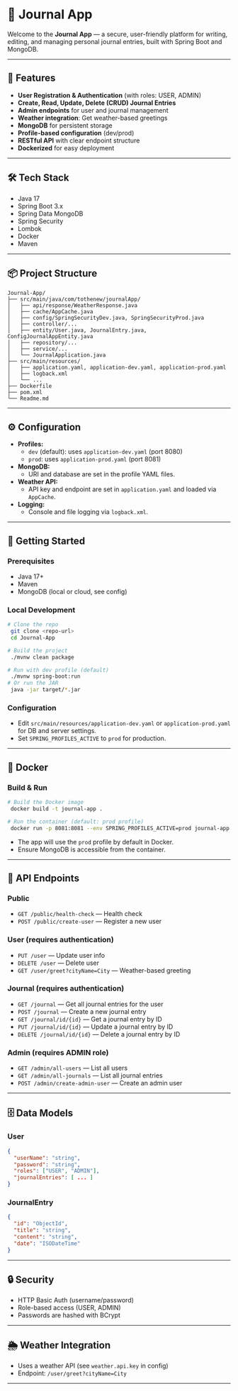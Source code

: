 # 📝 Journal App

Welcome to the **Journal App** — a secure, user-friendly platform for writing, editing, and managing personal journal entries, built with Spring Boot and MongoDB.

---

## 🚀 Features
- **User Registration & Authentication** (with roles: USER, ADMIN)
- **Create, Read, Update, Delete (CRUD) Journal Entries**
- **Admin endpoints** for user and journal management
- **Weather integration**: Get weather-based greetings
- **MongoDB** for persistent storage
- **Profile-based configuration** (dev/prod)
- **RESTful API** with clear endpoint structure
- **Dockerized** for easy deployment

---

## 🛠️ Tech Stack
- Java 17
- Spring Boot 3.x
- Spring Data MongoDB
- Spring Security
- Lombok
- Docker
- Maven

---

## 📦 Project Structure
```
Journal-App/
├── src/main/java/com/tothenew/journalApp/
│   ├── api/response/WeatherResponse.java
│   ├── cache/AppCache.java
│   ├── config/SpringSecurityDev.java, SpringSecurityProd.java
│   ├── controller/...
│   ├── entity/User.java, JournalEntry.java, ConfigJournalAppEntity.java
│   ├── repository/...
│   ├── service/...
│   └── JournalApplication.java
├── src/main/resources/
│   ├── application.yaml, application-dev.yaml, application-prod.yaml
│   ├── logback.xml
│   └── ...
├── Dockerfile
├── pom.xml
└── Readme.md
```

---

## ⚙️ Configuration
- **Profiles:**
  - `dev` (default): uses `application-dev.yaml` (port 8080)
  - `prod`: uses `application-prod.yaml` (port 8081)
- **MongoDB:**
  - URI and database are set in the profile YAML files.
- **Weather API:**
  - API key and endpoint are set in `application.yaml` and loaded via `AppCache`.
- **Logging:**
  - Console and file logging via `logback.xml`.

---

## 🏁 Getting Started

### Prerequisites
- Java 17+
- Maven
- MongoDB (local or cloud, see config)

### Local Development
```bash
# Clone the repo
 git clone <repo-url>
 cd Journal-App

# Build the project
 ./mvnw clean package

# Run with dev profile (default)
 ./mvnw spring-boot:run
# Or run the JAR
 java -jar target/*.jar
```

### Configuration
- Edit `src/main/resources/application-dev.yaml` or `application-prod.yaml` for DB and server settings.
- Set `SPRING_PROFILES_ACTIVE` to `prod` for production.

---

## 🐳 Docker

### Build & Run
```bash
# Build the Docker image
 docker build -t journal-app .

# Run the container (default: prod profile)
 docker run -p 8081:8081 --env SPRING_PROFILES_ACTIVE=prod journal-app
```
- The app will use the `prod` profile by default in Docker.
- Ensure MongoDB is accessible from the container.

---

## 🔑 API Endpoints

### Public
- `GET /public/health-check` — Health check
- `POST /public/create-user` — Register a new user

### User (requires authentication)
- `PUT /user` — Update user info
- `DELETE /user` — Delete user
- `GET /user/greet?cityName=City` — Weather-based greeting

### Journal (requires authentication)
- `GET /journal` — Get all journal entries for the user
- `POST /journal` — Create a new journal entry
- `GET /journal/id/{id}` — Get a journal entry by ID
- `PUT /journal/id/{id}` — Update a journal entry by ID
- `DELETE /journal/id/{id}` — Delete a journal entry by ID

### Admin (requires ADMIN role)
- `GET /admin/all-users` — List all users
- `GET /admin/all-journals` — List all journal entries
- `POST /admin/create-admin-user` — Create an admin user

---

## 🗄️ Data Models

### User
```json
{
  "userName": "string",
  "password": "string",
  "roles": ["USER", "ADMIN"],
  "journalEntries": [ ... ]
}
```

### JournalEntry
```json
{
  "id": "ObjectId",
  "title": "string",
  "content": "string",
  "date": "ISODateTime"
}
```

---

## 🔒 Security
- HTTP Basic Auth (username/password)
- Role-based access (USER, ADMIN)
- Passwords are hashed with BCrypt

---

## 🌦️ Weather Integration
- Uses a weather API (see `weather.api.key` in config)
- Endpoint: `/user/greet?cityName=City`

---
